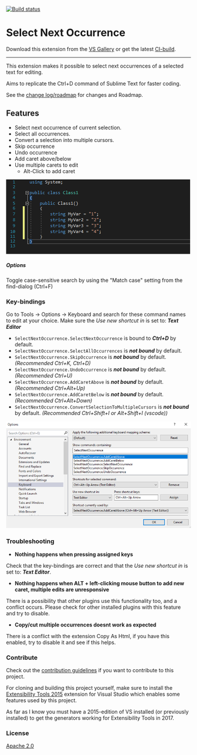 [![Build status](https://ci.appveyor.com/api/projects/status/66dy10xgquyw3y7x?svg=true)](https://ci.appveyor.com/project/2mas/selectnextoccurrence)
# Select Next Occurrence

Download this extension from the [VS Gallery](https://marketplace.visualstudio.com/items?itemName=thomaswelen.SelectNextOccurrence) or get the latest [CI-build](http://vsixgallery.com/extension/NextOccurrence.b213c4e9-b96f-4f9d-b1d6-fa8bc7e9da21/).

---------------------------------------

This extension makes it possible to select next occurrences of a selected text for editing.

Aims to replicate the Ctrl+D command of Sublime Text for faster coding.

See the [change log/roadmap](CHANGELOG.md) for changes and Roadmap.

## Features

- Select next occurrence of current selection. 
- Select all occurrences.
- Convert a selection into multiple cursors.
- Skip occurrence
- Undo occurrence
- Add caret above/below
- Use multiple carets to edit
  - Alt-Click to add caret

![Select Next Occurrence](select_next.gif)

##### Options
Toggle case-sensitive search by using the "Match case" setting from the find-dialog (Ctrl+F)

### Key-bindings
Go to Tools -> Options -> Keyboard and search for these command names to edit at your choice. Make sure the _Use new shortcut in_ is set to: ***Text Editor***

- ```SelectNextOccurrence.SelectNextOccurrence``` is bound to ***Ctrl+D*** by default.
- ```SelectNextOccurrence.SelectAllOccurrences``` is ***not bound*** by default.
- ```SelectNextOccurrence.SkipOccurrence``` is ***not bound*** by default. *(Recommended Ctrl+K, Ctrl+D)*
- ```SelectNextOccurrence.UndoOccurrence``` is ***not bound*** by default. *(Recommended Ctrl+U)*
- ```SelectNextOccurrence.AddCaretAbove``` is ***not bound*** by default. *(Recommended Ctrl+Alt+Up)*
- ```SelectNextOccurrence.AddCaretBelow``` is ***not bound*** by default. *(Recommended Ctrl+Alt+Down)*
- ```SelectNextOccurrence.ConvertSelectionToMultipleCursors``` is ***not bound*** by default. *(Recommended Ctrl+Shift+I or Alt+Shift+I (vscode))*

![Select Next Occurrence Keyboard bindings](kbd_shortcuts.png)

### Troubleshooting

- **Nothing happens when pressing assigned keys**

Check that the key-bindings are correct and that the _Use new shortcut in_ is set to: ***Text Editor***.

- **Nothing happens when ALT + left-clicking mouse button to add new caret, multiple edits are unresponsive**

There is a possibility that other plugins use this functionality too, and a conflict occurs. Please check for other installed plugins with this feature and try to disable.

- **Copy/cut multiple occurrences doesnt work as expected**

There is a conflict with the extension Copy As Html, if you have this enabled, try to disable it and see if this helps.

### Contribute
Check out the [contribution guidelines](CONTRIBUTING.md)
if you want to contribute to this project.

For cloning and building this project yourself, make sure
to install the
[Extensibility Tools 2015](https://visualstudiogallery.msdn.microsoft.com/ab39a092-1343-46e2-b0f1-6a3f91155aa6)
extension for Visual Studio which enables some features
used by this project. 

As far as I know you must have a 2015-edition of VS installed (or previously installed) to get the generators working for Extensibility Tools in 2017.

### License
[Apache 2.0](LICENSE)